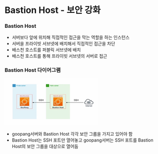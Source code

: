 # Bastion Host - 보안 강화

### Bastion Host

- 서버보다 앞에 위치해 직접적인 접근을 막는 역할을 하는 인스턴스
- 서버을 프라이빗 서브넷에 배치해서 직접적인 접근을 차단
- 배스천 호스트를 퍼블릭 서브넷에 배치
- 배스천 호스트를 통해 프라이빗 서브넷의 서버로 접근

### Bastion Host 다이어그램

<img src="../../img/Bastion Host 다이어그램.png" width="300" height="150"> 

- goopang서버와 Bastion Host 각각 보안 그룹을 가지고 있어야 함
- Bastion Host는 SSH 포트만 열어놓고 goopang서버는 SSH 포트를 Bastion Host의 보안 그룹을 대상으로 열어둠